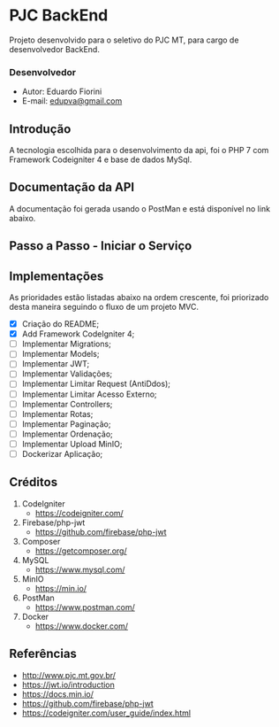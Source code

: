 # PJC BackEnd
Projeto desenvolvido para o seletivo do PJC MT, para cargo de desenvolvedor BackEnd.

### Desenvolvedor
* Autor: Eduardo Fiorini
* E-mail: <edupva@gmail.com>

## Introdução
A tecnologia escolhida para o desenvolvimento da api, foi o PHP 7 com Framework Codeigniter 4 e base de dados MySql.

## Documentação da API
A documentação foi gerada usando o PostMan e está disponível no link abaixo.

## Passo a Passo - Iniciar o Serviço

## Implementações
As prioridades estão listadas abaixo na ordem crescente, foi priorizado desta maneira seguindo o fluxo de um projeto MVC.   
- [X] Criação do README;
- [X] Add Framework CodeIgniter 4;
- [ ] Implementar Migrations;
- [ ] Implementar Models;
- [ ] Implementar JWT;
- [ ] Implementar Validações;
- [ ] Implementar Limitar Request (AntiDdos);
- [ ] Implementar Limitar Acesso Externo;
- [ ] Implementar Controllers;
- [ ] Implementar Rotas;
- [ ] Implementar Paginação;
- [ ] Implementar Ordenação;
- [ ] Implementar Upload MinIO;
- [ ] Dockerizar Aplicação;

## Créditos
1. CodeIgniter
    - <https://codeigniter.com/>
1. Firebase/php-jwt
    - <https://github.com/firebase/php-jwt>
1. Composer
    - <https://getcomposer.org/>
1. MySQL
    - <https://www.mysql.com/>
1. MinIO
    - <https://min.io/>
1. PostMan
    - <https://www.postman.com/>
1. Docker 
    - <https://www.docker.com/>

## Referências
* <http://www.pjc.mt.gov.br/>
* <https://jwt.io/introduction>
* <https://docs.min.io/>
* <https://github.com/firebase/php-jwt>
* <https://codeigniter.com/user_guide/index.html>

